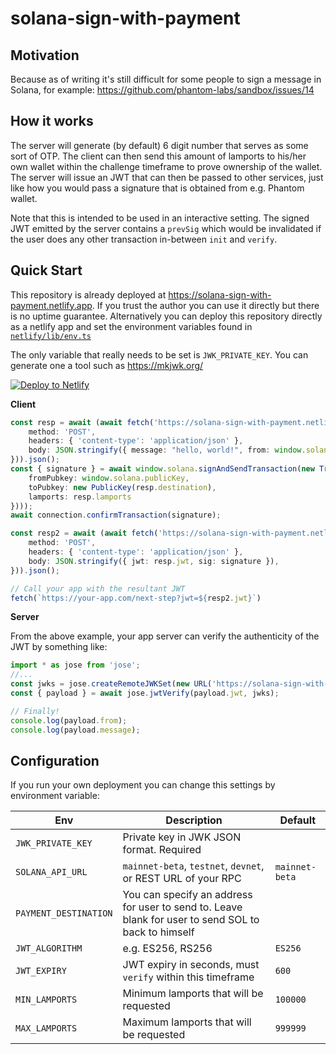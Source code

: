 # solana-sign-with-payment

## Motivation

Because as of writing it's still difficult for some people to sign a message in Solana, for example: https://github.com/phantom-labs/sandbox/issues/14

## How it works

The server will generate (by default) 6 digit number that serves as some sort of OTP. The client can then send this amount of lamports to his/her own wallet within the challenge timeframe to prove ownership of the wallet. The server will issue an JWT that can then be passed to other services, just like how you would pass a signature that is obtained from e.g. Phantom wallet.

Note that this is intended to be used in an interactive setting. The signed JWT emitted by the server contains a `prevSig` which would be invalidated if the user does any other transaction in-between `init` and `verify`.

## Quick Start

This repository is already deployed at https://solana-sign-with-payment.netlify.app. If you trust the author you can use it directly but there is no uptime guarantee. Alternatively you can deploy this repository directly as a netlify app and set the environment variables found in [`netlify/lib/env.ts`](netlify/lib/env.ts)

The only variable that really needs to be set is `JWK_PRIVATE_KEY`. You can generate one a tool such as https://mkjwk.org/

[![Deploy to Netlify](https://www.netlify.com/img/deploy/button.svg)](https://app.netlify.com/start/deploy?repository=https://github.com/kizzx2/solana-sign-with-payment)

**Client**

```typescript
const resp = await (await fetch('https://solana-sign-with-payment.netlify.app/init', {
    method: 'POST',
    headers: { 'content-type': 'application/json' },
    body: JSON.stringify({ message: "hello, world!", from: window.solana.publicKey.toString() }),
})).json();
const { signature } = await window.solana.signAndSendTransaction(new Transaction().add(SystemProgram.transfer({
    fromPubkey: window.solana.publicKey,
    toPubkey: new PublicKey(resp.destination),
    lamports: resp.lamports
})));
await connection.confirmTransaction(signature);

const resp2 = await (await fetch('https://solana-sign-with-payment.netlify.app/verify', {
    method: 'POST',
    headers: { 'content-type': 'application/json' },
    body: JSON.stringify({ jwt: resp.jwt, sig: signature }),
})).json();

// Call your app with the resultant JWT
fetch(`https://your-app.com/next-step?jwt=${resp2.jwt}`)
```

**Server**

From the above example, your app server can verify the authenticity of the JWT by something like:

```typescript
import * as jose from 'jose';
//...
const jwks = jose.createRemoteJWKSet(new URL('https://solana-sign-with-payment.netlify.app/.well-known/jwks.json'));
const { payload } = await jose.jwtVerify(payload.jwt, jwks);

// Finally!
console.log(payload.from);
console.log(payload.message);
```

## Configuration

If you run your own deployment you can change this settings by environment variable:

| Env | Description | Default |
| - | - | - |
| `JWK_PRIVATE_KEY` | Private key in JWK JSON format. Required | |
| `SOLANA_API_URL` | `mainnet-beta`, `testnet`, `devnet`, or REST URL of your RPC | `mainnet-beta` |
| `PAYMENT_DESTINATION` | You can specify an address for user to send to. Leave blank for user to send SOL to back to himself | |
| `JWT_ALGORITHM` | e.g. ES256, RS256 | `ES256` |
| `JWT_EXPIRY` | JWT expiry in seconds, must `verify` within this timeframe | `600` |
| `MIN_LAMPORTS` | Minimum lamports that will be requested | `100000` |
| `MAX_LAMPORTS` | Maximum lamports that will be requested | `999999` |